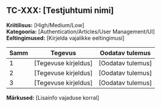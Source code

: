 ## TC-XXX: [Testjuhtumi nimi]
**Kriitilisus:** [High/Medium/Low]  
**Kategooria:** [Authentication/Articles/User Management/UI]  
**Eeltingimused:** [Kirjelda vajalikke eeltingimusi]  

| Samm | Tegevus | Oodatav tulemus |
|------|---------|-----------------|
| 1    | [Tegevuse kirjeldus] | [Oodatav tulemus] |
| 2    | [Tegevuse kirjeldus] | [Oodatav tulemus] |
| 3    | [Tegevuse kirjeldus] | [Oodatav tulemus] |

**Märkused:** [Lisainfo vajaduse korral]
